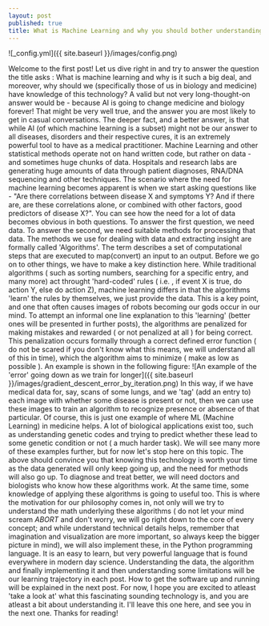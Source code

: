 ```yaml
---
layout: post
published: true
title: What is Machine Learning and why you should bother understanding
---
```

![_config.yml]({{ site.baseurl }}/images/config.png)

Welcome to the first post! Let us dive right in and try to answer the question the title asks : What is machine learning and why is it such a big deal, and moreover, why should we (specifically those of us in biology and medicine) have knowledge of this technology? A valid but not very long-thought-on answer would be - because AI is going to change medicine and biology forever! That might be very well true, and the answer you are most likely to get in casual conversations. The deeper fact, and a better answer, is that while AI (of which machine learning is a subset) might not be our answer to all diseases, disorders and their respective cures, it is an extremely powerful tool to have as a medical practitioner. Machine Learning and other statistical methods operate not on hand written code, but rather on data - and sometimes huge chunks of data. Hospitals and research labs are generating huge amounts of data through patient diagnoses, RNA/DNA sequencing and other techniques. The scenario where the need for machine learning becomes apparent is when we start asking questions like - "Are there correlations between disease X and symptoms Y? And if there are, are these correlations alone, or combined with other factors, good predictors of disease X?". You can see how the need for a lot of data becomes obvious in both questions. To answer the first question, we need data. To answer the second, we need suitable methods for processing that data. The methods we use for dealing with data and extracting insight are formally called 'Algorithms'. The term describes a set of computational steps that are executed to map(convert) an input to an output. Before we go on to other things, we have to make a key distinction here. While traditional algorithms ( such as sorting numbers, searching for a specific entry, and many more) act throught 'hard-coded' rules ( i.e. , if event X is true, do action Y, else do action Z), machine learning differs in that the algorithms 'learn' the rules by themselves, we just provide the data. This is a key point, and one that often causes images of robots becoming our gods occur in our mind. To attempt an informal one line explanation to this 'learning' (better ones will be presented in further posts), the algorithms are penalized for making mistakes and rewarded ( or not penalized at all ) for being correct. This penalization occurs formally through a correct defined error function ( do not be scared if you don't know what this means, we will understand all of this in time), which the algorithm aims to minimize ( make as low as possible ). An example is shown in the following figure: ![An example of the 'error' going down as we train for longer]({{ site.baseurl }}/images/gradient_descent_error_by_iteration.png) In this way, if we have medical data for, say, scans of some lungs, and we 'tag' (add an entry to) each image with whether some disease is present or not, then we can use these images to train an algorithm to recognize presence or absence of that particular. Of course, this is just one example of where ML (Machine Learning) in medicine helps. A lot of biological applications exist too, such as understanding genetic codes and trying to predict whether these lead to some genetic condition or not ( a much harder task). We will see many more of these examples further, but for now let's stop here on this topic. The above should convince you that knowing this technology is worth your time as the data generated will only keep going up, and the need for methods will also go up. To diagnose and treat better, we will need doctors and biologists who know how these algorithms work. At the same time, some knowledge of applying these algorithms is going to useful too. This is where the motivation for our philosophy comes in, not only will we try to understand the math underlying these algorithms ( do not let your mind scream *ABORT* and don't worry, we will go right down to the core of every concept; and while understand technical details helps, remember that imagination and visualization are more important, so always keep the bigger picture in mind), we will also implement these, in the Python programming language. It is an easy to learn, but very powerful language that is found everywhere in modern day science. Understanding the data, the algorithm and finally implementing it and then understanding some limitations will be our learning trajectory in each post. How to get the software up and running will be explained in the next post. For now, I hope you are excited to atleast 'take a look at' what this fascinating sounding technology is, and you are atleast a bit about understanding it. I'll leave this one here, and see you in the next one. Thanks for reading!
